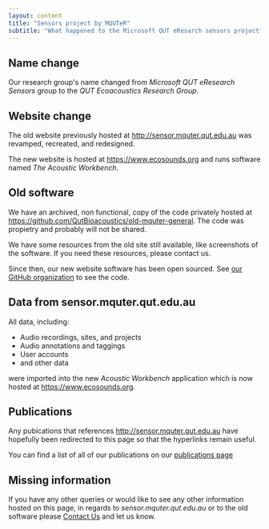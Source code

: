 ```yaml
---
layout: content
title: "Sensors project by MQUTeR"
subtitle: "What happened to the Microsoft QUT eResarch sensors project?"
---
```


## Name change

Our research group's name changed from _Microsoft QUT eResearch Sensors_ group to
the _QUT Ecoacoustics Research Group_.

## Website change

The old website previously hosted at <http://sensor.mquter.qut.edu.au> was revamped,
recreated, and redesigned. 

The new website is hosted at <https://www.ecosounds.org> and runs software named
_The Acoustic Workbench_.

## Old software
 
We have an archived, non functional, copy of the code privately hosted at 
<https://github.com/QutBioacoustics/old-mquter-general>. The code was propietry 
and probably will not be shared.

We have some resources from the old site still available, like screenshots of
the software. If you need these resources, please contact us.

Since then, our new website software has been open sourced. See [our GitHub 
organization](https://github.com/QutBioacoustics) to see the code.

## Data from sensor.mquter.qut.edu.au

All data, including:

- Audio recordings, sites, and projects
- Audio annotations and taggings
- User accounts
- and other data

were imported into the new _Acoustic Workbench_ application which is now hosted 
at <https://www.ecosounds.org>.

## Publications

Any pubications that references <http://sensor.mquter.qut.edu.au> have hopefully 
been redirected to this page so that the hyperlinks remain useful.

You can find a list of all of our publications on our 
[publications page](http://research.ecosounds.org/publications/publications.html) 

## Missing information

If you have any other queries or would like to see any other information hosted
on this page, in regards to _sensor.mquter.qut.edu.au_ or to the old software 
please [Contact Us](https://www.ecosounds.org/contact_us) and let us know.
